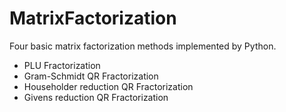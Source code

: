 # MatrixFactorization
Four basic matrix factorization methods implemented by Python.
- PLU Fractorization
- Gram-Schmidt QR Fractorization
- Householder reduction QR Fractorization
- Givens reduction QR Fractorization

